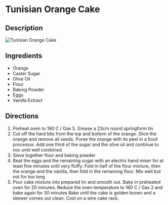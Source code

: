 # Tunisian Orange Cake

## Description
![Tunisian Orange Cake](https://www.themealdb.com/images/media/meals/y4jpgq1560459207.jpg "Tunisian Orange Cake")

## Ingredients
- Orange
- Caster Sugar
- Olive Oil
- Flour
- Baking Powder
- Eggs
- Vanilla Extract

## Directions
1. Preheat oven to 190 C / Gas 5. Grease a 23cm round springform tin
2. Cut off the hard bits from the top and bottom of the orange. Slice the orange and remove all seeds. Puree the orange with its peel in a food processor. Add one third of the sugar and the olive oil and continue to mix until well combined
3. Sieve together flour and baking powder
4. Beat the eggs and the remaining sugar with an electric hand mixer for at least five minutes until very fluffy. Fold in half of the flour mixture, then the orange and the vanilla, then fold in the remaining flour. Mix well but not for too long
5. Pour cake mixture into prepared tin and smooth out. Bake in preheated oven for 20 minutes. Reduce the oven temperature to 160 C / Gas 2 and bake again for 30 minutes Bake until the cake is golden brown and a skewer comes out clean. Cool on a wire cake rack.
